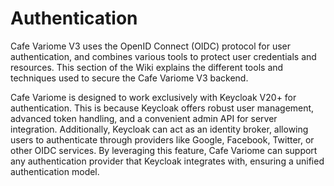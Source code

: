 # Authentication

Cafe Variome V3 uses the OpenID Connect (OIDC) protocol for user authentication, and combines various tools to protect user credentials and resources. This section of the Wiki explains the different tools and techniques used to secure the Cafe Variome V3 backend.

Cafe Variome is designed to work exclusively with Keycloak V20+ for authentication. This is because Keycloak offers robust user management, advanced token handling, and a convenient admin API for server integration. Additionally, Keycloak can act as an identity broker, allowing users to authenticate through providers like Google, Facebook, Twitter, or other OIDC services. By leveraging this feature, Cafe Variome can support any authentication provider that Keycloak integrates with, ensuring a unified authentication model.